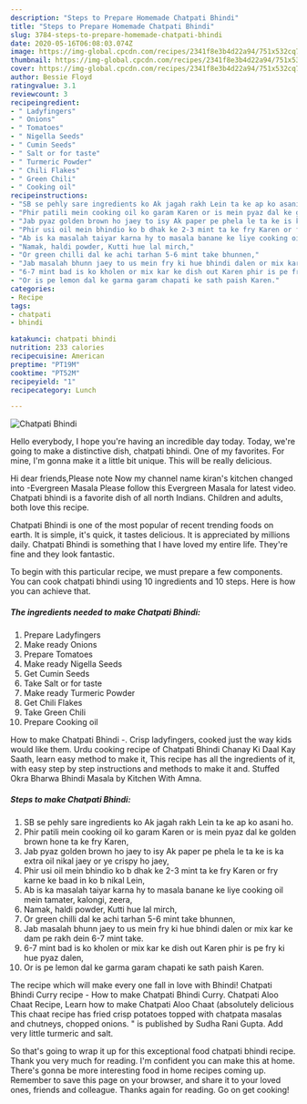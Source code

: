 ```yaml
---
description: "Steps to Prepare Homemade Chatpati Bhindi"
title: "Steps to Prepare Homemade Chatpati Bhindi"
slug: 3784-steps-to-prepare-homemade-chatpati-bhindi
date: 2020-05-16T06:08:03.074Z
image: https://img-global.cpcdn.com/recipes/2341f8e3b4d22a94/751x532cq70/chatpati-bhindi-recipe-main-photo.jpg
thumbnail: https://img-global.cpcdn.com/recipes/2341f8e3b4d22a94/751x532cq70/chatpati-bhindi-recipe-main-photo.jpg
cover: https://img-global.cpcdn.com/recipes/2341f8e3b4d22a94/751x532cq70/chatpati-bhindi-recipe-main-photo.jpg
author: Bessie Floyd
ratingvalue: 3.1
reviewcount: 3
recipeingredient:
- " Ladyfingers"
- " Onions"
- " Tomatoes"
- " Nigella Seeds"
- " Cumin Seeds"
- " Salt or for taste"
- " Turmeric Powder"
- " Chili Flakes"
- " Green Chili"
- " Cooking oil"
recipeinstructions:
- "SB se pehly sare ingredients ko Ak jagah rakh Lein ta ke ap ko asani ho."
- "Phir patili mein cooking oil ko garam Karen or is mein pyaz dal ke golden brown hone ta ke fry Karen,"
- "Jab pyaz golden brown ho jaey to isy Ak paper pe phela le ta ke is ka extra oil nikal jaey or ye crispy ho jaey,"
- "Phir usi oil mein bhindio ko b dhak ke 2-3 mint ta ke fry Karen or fry karne ke baad in ko b nikal Lein,"
- "Ab is ka masalah taiyar karna hy to masala banane ke liye cooking oil mein tamater, kalongi, zeera,"
- "Namak, haldi powder, Kutti hue lal mirch,"
- "Or green chilli dal ke achi tarhan 5-6 mint take bhunnen,"
- "Jab masalah bhunn jaey to us mein fry ki hue bhindi dalen or mix kar ke dam pe rakh dein 6-7 mint take."
- "6-7 mint bad is ko kholen or mix kar ke dish out Karen phir is pe fry ki hue pyaz dalen,"
- "Or is pe lemon dal ke garma garam chapati ke sath paish Karen."
categories:
- Recipe
tags:
- chatpati
- bhindi

katakunci: chatpati bhindi 
nutrition: 233 calories
recipecuisine: American
preptime: "PT19M"
cooktime: "PT52M"
recipeyield: "1"
recipecategory: Lunch

---
```



![Chatpati Bhindi](https://img-global.cpcdn.com/recipes/2341f8e3b4d22a94/751x532cq70/chatpati-bhindi-recipe-main-photo.jpg)

Hello everybody, I hope you're having an incredible day today. Today, we're going to make a distinctive dish, chatpati bhindi. One of my favorites. For mine, I'm gonna make it a little bit unique. This will be really delicious.

Hi dear friends,Please note Now my channel name kiran&#39;s kitchen changed into -Evergreen Masala Please follow this Evergreen Masala for latest video. Chatpati bhindi is a favorite dish of all north Indians. Children and adults, both love this recipe.

Chatpati Bhindi is one of the most popular of recent trending foods on earth. It is simple, it's quick, it tastes delicious. It is appreciated by millions daily. Chatpati Bhindi is something that I have loved my entire life. They're fine and they look fantastic.


To begin with this particular recipe, we must prepare a few components. You can cook chatpati bhindi using 10 ingredients and 10 steps. Here is how you can achieve that.

<!--inarticleads1-->

##### The ingredients needed to make Chatpati Bhindi:

1. Prepare  Ladyfingers
1. Make ready  Onions
1. Prepare  Tomatoes
1. Make ready  Nigella Seeds
1. Get  Cumin Seeds
1. Take  Salt or for taste
1. Make ready  Turmeric Powder
1. Get  Chili Flakes
1. Take  Green Chili
1. Prepare  Cooking oil


How to make Chatpati Bhindi -. Crisp ladyfingers, cooked just the way kids would like them. Urdu cooking recipe of Chatpati Bhindi Chanay Ki Daal Kay Saath, learn easy method to make it, This recipe has all the ingredients of it, with easy step by step instructions and methods to make it and. Stuffed Okra Bharwa Bhindi Masala by Kitchen With Amna. 

<!--inarticleads2-->

##### Steps to make Chatpati Bhindi:

1. SB se pehly sare ingredients ko Ak jagah rakh Lein ta ke ap ko asani ho.
1. Phir patili mein cooking oil ko garam Karen or is mein pyaz dal ke golden brown hone ta ke fry Karen,
1. Jab pyaz golden brown ho jaey to isy Ak paper pe phela le ta ke is ka extra oil nikal jaey or ye crispy ho jaey,
1. Phir usi oil mein bhindio ko b dhak ke 2-3 mint ta ke fry Karen or fry karne ke baad in ko b nikal Lein,
1. Ab is ka masalah taiyar karna hy to masala banane ke liye cooking oil mein tamater, kalongi, zeera,
1. Namak, haldi powder, Kutti hue lal mirch,
1. Or green chilli dal ke achi tarhan 5-6 mint take bhunnen,
1. Jab masalah bhunn jaey to us mein fry ki hue bhindi dalen or mix kar ke dam pe rakh dein 6-7 mint take.
1. 6-7 mint bad is ko kholen or mix kar ke dish out Karen phir is pe fry ki hue pyaz dalen,
1. Or is pe lemon dal ke garma garam chapati ke sath paish Karen.


The recipe which will make every one fall in love with Bhindi! Chatpati Bhindi Curry recipe - How to make Chatpati Bhindi Curry. Chatpati Aloo Chaat Recipe, Learn how to make Chatpati Aloo Chaat (absolutely delicious This chaat recipe has fried crisp potatoes topped with chatpata masalas and chutneys, chopped onions. &#34; is published by Sudha Rani Gupta. Add very little turmeric and salt. 

So that's going to wrap it up for this exceptional food chatpati bhindi recipe. Thank you very much for reading. I'm confident you can make this at home. There's gonna be more interesting food in home recipes coming up. Remember to save this page on your browser, and share it to your loved ones, friends and colleague. Thanks again for reading. Go on get cooking!

